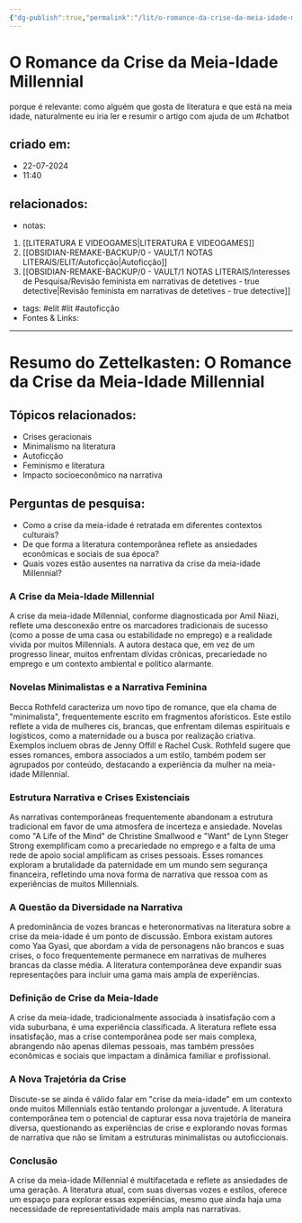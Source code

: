 ```yaml
---
{"dg-publish":true,"permalink":"/lit/o-romance-da-crise-da-meia-idade-millennial/","tags":["chatbot","elit","lit","autoficção"],"dgHomeLink":true,"dgShowLocalGraph":true,"dgShowFileTree":true,"noteIcon":""}
---
```


# O Romance da Crise da Meia-Idade Millennial

porque é relevante: como alguém que gosta de literatura e que está na meia idade, naturalmente eu iria ler e resumir o artigo com ajuda de um #chatbot 
## criado em: 
- 22-07-2024
- 11:40
## relacionados:
- notas:
1. [[LITERATURA E VIDEOGAMES\|LITERATURA E VIDEOGAMES]]
2. [[OBSIDIAN-REMAKE-BACKUP/0 - VAULT/1 NOTAS LITERAIS/ELIT/Autoficção\|Autoficção]]
3. [[OBSIDIAN-REMAKE-BACKUP/0 - VAULT/1 NOTAS LITERAIS/Interesses de Pesquisa/Revisão feminista em narrativas de detetives - true detective\|Revisão feminista em narrativas de detetives - true detective]]
- tags: #elit #lit #autoficção 
- Fontes & Links: 
---
# Resumo do Zettelkasten: O Romance da Crise da Meia-Idade Millennial

## Tópicos relacionados:
- Crises geracionais
- Minimalismo na literatura
- Autoficção
- Feminismo e literatura
- Impacto socioeconômico na narrativa

## Perguntas de pesquisa:
- Como a crise da meia-idade é retratada em diferentes contextos culturais?
- De que forma a literatura contemporânea reflete as ansiedades econômicas e sociais de sua época?
- Quais vozes estão ausentes na narrativa da crise da meia-idade Millennial?

### A Crise da Meia-Idade Millennial
A crise da meia-idade Millennial, conforme diagnosticada por Amil Niazi, reflete uma desconexão entre os marcadores tradicionais de sucesso (como a posse de uma casa ou estabilidade no emprego) e a realidade vivida por muitos Millennials. A autora destaca que, em vez de um progresso linear, muitos enfrentam dívidas crônicas, precariedade no emprego e um contexto ambiental e político alarmante.

### Novelas Minimalistas e a Narrativa Feminina
Becca Rothfeld caracteriza um novo tipo de romance, que ela chama de "minimalista", frequentemente escrito em fragmentos aforísticos. Este estilo reflete a vida de mulheres cis, brancas, que enfrentam dilemas espirituais e logísticos, como a maternidade ou a busca por realização criativa. Exemplos incluem obras de Jenny Offill e Rachel Cusk. Rothfeld sugere que esses romances, embora associados a um estilo, também podem ser agrupados por conteúdo, destacando a experiência da mulher na meia-idade Millennial.

### Estrutura Narrativa e Crises Existenciais
As narrativas contemporâneas frequentemente abandonam a estrutura tradicional em favor de uma atmosfera de incerteza e ansiedade. Novelas como "A Life of the Mind" de Christine Smallwood e "Want" de Lynn Steger Strong exemplificam como a precariedade no emprego e a falta de uma rede de apoio social amplificam as crises pessoais. Esses romances exploram a brutalidade da paternidade em um mundo sem segurança financeira, refletindo uma nova forma de narrativa que ressoa com as experiências de muitos Millennials.

### A Questão da Diversidade na Narrativa
A predominância de vozes brancas e heteronormativas na literatura sobre a crise da meia-idade é um ponto de discussão. Embora existam autores como Yaa Gyasi, que abordam a vida de personagens não brancos e suas crises, o foco frequentemente permanece em narrativas de mulheres brancas da classe média. A literatura contemporânea deve expandir suas representações para incluir uma gama mais ampla de experiências.

### Definição de Crise da Meia-Idade
A crise da meia-idade, tradicionalmente associada à insatisfação com a vida suburbana, é uma experiência classificada. A literatura reflete essa insatisfação, mas a crise contemporânea pode ser mais complexa, abrangendo não apenas dilemas pessoais, mas também pressões econômicas e sociais que impactam a dinâmica familiar e profissional.

### A Nova Trajetória da Crise
Discute-se se ainda é válido falar em "crise da meia-idade" em um contexto onde muitos Millennials estão tentando prolongar a juventude. A literatura contemporânea tem o potencial de capturar essa nova trajetória de maneira diversa, questionando as experiências de crise e explorando novas formas de narrativa que não se limitam a estruturas minimalistas ou autoficcionais.

### Conclusão
A crise da meia-idade Millennial é multifacetada e reflete as ansiedades de uma geração. A literatura atual, com suas diversas vozes e estilos, oferece um espaço para explorar essas experiências, mesmo que ainda haja uma necessidade de representatividade mais ampla nas narrativas.